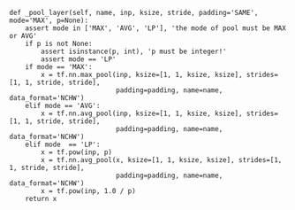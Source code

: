     def _pool_layer(self, name, inp, ksize, stride, padding='SAME', mode='MAX', p=None):
        assert mode in ['MAX', 'AVG', 'LP'], 'the mode of pool must be MAX or AVG'
        if p is not None:
            assert isinstance(p, int), 'p must be integer!'
            assert mode == 'LP'
        if mode == 'MAX':
            x = tf.nn.max_pool(inp, ksize=[1, 1, ksize, ksize], strides=[1, 1, stride, stride],
                               padding=padding, name=name, data_format='NCHW')
        elif mode == 'AVG':
            x = tf.nn.avg_pool(inp, ksize=[1, 1, ksize, ksize], strides=[1, 1, stride, stride],
                               padding=padding, name=name, data_format='NCHW')
        elif mode  == 'LP':
            x = tf.pow(inp, p)
            x = tf.nn.avg_pool(x, ksize=[1, 1, ksize, ksize], strides=[1, 1, stride, stride],
                               padding=padding, name=name, data_format='NCHW')
            x = tf.pow(inp, 1.0 / p)
        return x

